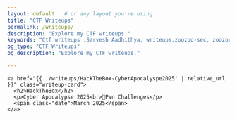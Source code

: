 ```yaml
---
layout: default   # or any layout you're using
title: "CTF Writeups"
permalink: /writeups/
description: "Explore my CTF writeups."
keywords: "Ctf writeups ,Sarvesh Aadhithya, writeups,zoozoo-sec, zoozoo"
og_type: "CTF Writeups"
og_description: "Explore my CTF writeups."

---
```

<link rel="stylesheet" href="{{ '/writeups/writeups.css' | relative_url }}" />

<section id="writeups">
  <div class="writeup-grid">

    <a href="{{ '/writeups/HackTheBox-CyberApocalyspe2025' | relative_url }}" class="writeup-card">
      <h2>HackTheBox</h2>
      <p>Cyber Apocalypse 2025<br>🔹Pwn Challenges</p>
      <span class="date">March 2025</span>
    </a>
        
  </div>
</section>


